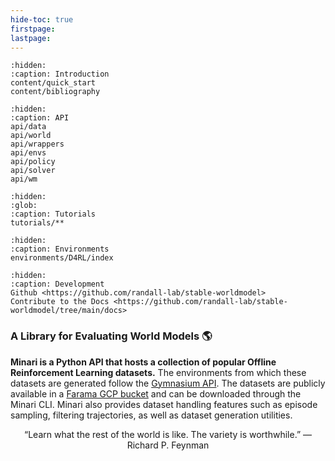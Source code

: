 ```yaml
---
hide-toc: true
firstpage:
lastpage:
---
```


```{toctree}
:hidden:
:caption: Introduction
content/quick_start
content/bibliography
```

```{toctree}
:hidden:
:caption: API
api/data
api/world
api/wrappers
api/envs
api/policy
api/solver
api/wm
```

```{toctree}
:hidden:
:glob:
:caption: Tutorials
tutorials/**
```

```{toctree}
:hidden:
:caption: Environments
environments/D4RL/index
```

```{toctree}
:hidden:
:caption: Development
Github <https://github.com/randall-lab/stable-worldmodel>
Contribute to the Docs <https://github.com/randall-lab/stable-worldmodel/tree/main/docs>
```

<h3 class="center-title">A Library for Evaluating World Models 🌎</h3>

**Minari is a Python API that hosts a collection of popular Offline Reinforcement Learning datasets.** The environments from which these datasets are generated follow the [Gymnasium API](https://gymnasium.farama.org/). The datasets are publicly available in a [Farama GCP bucket](https://console.cloud.google.com/storage/browser/minari-remote) and can be downloaded through the Minari CLI. Minari also provides dataset handling features such as episode sampling, filtering trajectories, as well as dataset generation utilities.

<p style="text-align: center;">
“Learn what the rest of the world is like. The variety is worthwhile.” ― Richard P. Feynman
</p>